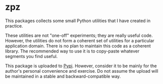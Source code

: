 zpz
===

This packages collects some small Python utilities that I have created in practice.

These utilities are not "one-off" experiments; they are really useful code.
However, the utilities do not form a coherent set of utilities for a particular application domain.
There is no plan to maintain this code as a coherent library.
The recommended way to use it is to copy-paste whatever segments you find useful.

This package is uploaded to [Pypi](https://pypi.org/search/?q=zpz). However, consider it to be mainly for the author's personal convenience and exercise. Do not assume the upload will be maintained in a stable and backward-compatible way.
